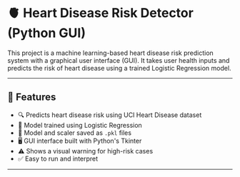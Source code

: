 # 🫀 Heart Disease Risk Detector (Python GUI)

This project is a machine learning-based heart disease risk prediction system with a graphical user interface (GUI). It takes user health inputs and predicts the risk of heart disease using a trained Logistic Regression model.

---

## 📌 Features

- 🔍 Predicts heart disease risk using UCI Heart Disease dataset
- 🧠 Model trained using Logistic Regression
- 💾 Model and scaler saved as `.pkl` files
- 🖥️ GUI interface built with Python's Tkinter
- ⚠️ Shows a visual warning for high-risk cases
- ✅ Easy to run and interpret

---



